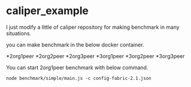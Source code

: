 # caliper_example
I just modify a little of caliper repository for making benchmark in many situations.

you can make benchmark in the below docker container.

*2org1peer
*2org2peer
*2org3peer
*3org1peer
*3org2peer
*3org3peer

You can start 2org1peer benchmark with below command.

```ruby:caliper/
node benchmark/simple/main.js -c config-fabric-2.1.json
```
